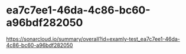 # ea7c7ee1-46da-4c86-bc60-a96bdf282050
https://sonarcloud.io/summary/overall?id=examly-test_ea7c7ee1-46da-4c86-bc60-a96bdf282050
